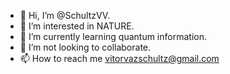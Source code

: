 - 👋 Hi, I’m @SchultzVV.
- 👀 I’m interested in NATURE.
- 🌱 I’m currently learning quantum information.
- 💞️ I’m not looking to collaborate.
- 📫 How to reach me vitorvazschultz@gmail.com

<!---
SchultzVV/SchultzVV is a ✨ special ✨ repository because its `README.md` (this file) appears on your GitHub profile.
You can click the Preview link to take a look at your changes.
--->
